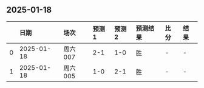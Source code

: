

## 2025-01-18

|    | 日期       | 场次    | 预测1   | 预测2   | 预测结果   | 比分   | 结果   |
|---:|:-----------|:--------|:--------|:--------|:-----------|:-------|:-------|
|  0 | 2025-01-18 | 周六007 | 2-1     | 1-0     | 胜         | -      | -      |
|  1 | 2025-01-18 | 周六005 | 1-0     | 2-1     | 胜         | -      | -      |


